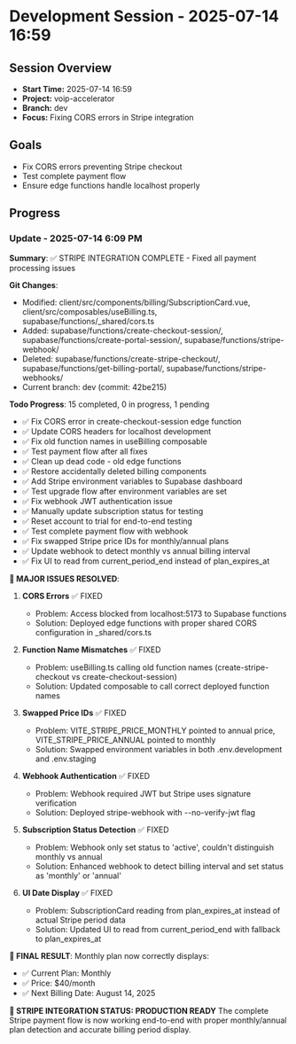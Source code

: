 # Development Session - 2025-07-14 16:59

## Session Overview
- **Start Time:** 2025-07-14 16:59
- **Project:** voip-accelerator
- **Branch:** dev
- **Focus:** Fixing CORS errors in Stripe integration

## Goals
- Fix CORS errors preventing Stripe checkout
- Test complete payment flow
- Ensure edge functions handle localhost properly

## Progress

### Update - 2025-07-14 6:09 PM

**Summary**: ✅ STRIPE INTEGRATION COMPLETE - Fixed all payment processing issues

**Git Changes**:
- Modified: client/src/components/billing/SubscriptionCard.vue, client/src/composables/useBilling.ts, supabase/functions/_shared/cors.ts
- Added: supabase/functions/create-checkout-session/, supabase/functions/create-portal-session/, supabase/functions/stripe-webhook/
- Deleted: supabase/functions/create-stripe-checkout/, supabase/functions/get-billing-portal/, supabase/functions/stripe-webhooks/
- Current branch: dev (commit: 42be215)

**Todo Progress**: 15 completed, 0 in progress, 1 pending
- ✅ Fix CORS error in create-checkout-session edge function
- ✅ Update CORS headers for localhost development  
- ✅ Fix old function names in useBilling composable
- ✅ Test payment flow after all fixes
- ✅ Clean up dead code - old edge functions
- ✅ Restore accidentally deleted billing components
- ✅ Add Stripe environment variables to Supabase dashboard
- ✅ Test upgrade flow after environment variables are set
- ✅ Fix webhook JWT authentication issue
- ✅ Manually update subscription status for testing
- ✅ Reset account to trial for end-to-end testing
- ✅ Test complete payment flow with webhook
- ✅ Fix swapped Stripe price IDs for monthly/annual plans
- ✅ Update webhook to detect monthly vs annual billing interval
- ✅ Fix UI to read from current_period_end instead of plan_expires_at

**🎯 MAJOR ISSUES RESOLVED**:

1. **CORS Errors** ✅ FIXED
   - Problem: Access blocked from localhost:5173 to Supabase functions
   - Solution: Deployed edge functions with proper shared CORS configuration in _shared/cors.ts

2. **Function Name Mismatches** ✅ FIXED
   - Problem: useBilling.ts calling old function names (create-stripe-checkout vs create-checkout-session)  
   - Solution: Updated composable to call correct deployed function names

3. **Swapped Price IDs** ✅ FIXED
   - Problem: VITE_STRIPE_PRICE_MONTHLY pointed to annual price, VITE_STRIPE_PRICE_ANNUAL pointed to monthly
   - Solution: Swapped environment variables in both .env.development and .env.staging

4. **Webhook Authentication** ✅ FIXED
   - Problem: Webhook required JWT but Stripe uses signature verification
   - Solution: Deployed stripe-webhook with --no-verify-jwt flag

5. **Subscription Status Detection** ✅ FIXED
   - Problem: Webhook only set status to 'active', couldn't distinguish monthly vs annual
   - Solution: Enhanced webhook to detect billing interval and set status as 'monthly' or 'annual'

6. **UI Date Display** ✅ FIXED
   - Problem: SubscriptionCard reading from plan_expires_at instead of actual Stripe period data
   - Solution: Updated UI to read from current_period_end with fallback to plan_expires_at

**🚀 FINAL RESULT**:
Monthly plan now correctly displays:
- ✅ Current Plan: Monthly
- ✅ Price: $40/month  
- ✅ Next Billing Date: August 14, 2025

**🎉 STRIPE INTEGRATION STATUS: PRODUCTION READY**
The complete Stripe payment flow is now working end-to-end with proper monthly/annual plan detection and accurate billing period display.